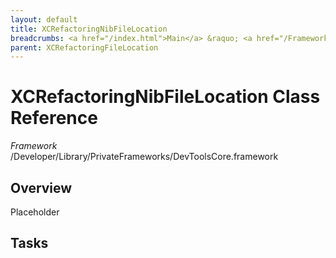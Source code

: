 ```yaml
---
layout: default
title: XCRefactoringNibFileLocation
breadcrumbs: <a href="/index.html">Main</a> &raquo; <a href="/Frameworks.html">Framework</a> &raquo; <a href="/Frameworks/DevToolsCore.html">DevToolsCore</a> &raquo; XCRefactoringNibFileLocation
parent: XCRefactoringFileLocation 
---
```

# XCRefactoringNibFileLocation Class Reference

*Framework* /Developer/Library/PrivateFrameworks/DevToolsCore.framework

## Overview

Placeholder

## Tasks

